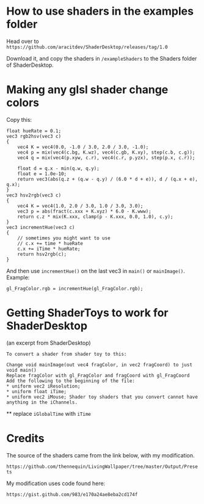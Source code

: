 # How to use shaders in the examples folder
Head over to `https://github.com/aracitdev/ShaderDesktop/releases/tag/1.0`

Download it, and copy the shaders in `/exampleShaders` to the Shaders folder of ShaderDesktop.

# Making any glsl shader change colors
Copy this:
```
float hueRate = 0.1;
vec3 rgb2hsv(vec3 c)
{
    vec4 K = vec4(0.0, -1.0 / 3.0, 2.0 / 3.0, -1.0);
    vec4 p = mix(vec4(c.bg, K.wz), vec4(c.gb, K.xy), step(c.b, c.g));
    vec4 q = mix(vec4(p.xyw, c.r), vec4(c.r, p.yzx), step(p.x, c.r));

    float d = q.x - min(q.w, q.y);
    float e = 1.0e-10;
    return vec3(abs(q.z + (q.w - q.y) / (6.0 * d + e)), d / (q.x + e), q.x);
}
vec3 hsv2rgb(vec3 c)
{
    vec4 K = vec4(1.0, 2.0 / 3.0, 1.0 / 3.0, 3.0);
    vec3 p = abs(fract(c.xxx + K.xyz) * 6.0 - K.www);
    return c.z * mix(K.xxx, clamp(p - K.xxx, 0.0, 1.0), c.y);
}
vec3 incrementHue(vec3 c)
{
    // sometimes you might want to use
    // c.x += time * hueRate
    c.x += iTime * hueRate;
    return hsv2rgb(c);
}
```
And then use `incrementHue()` on the last vec3 in `main()` or `mainImage()`.
Example:
```
gl_FragColor.rgb = incrementHue(gl_FragColor.rgb);
```

# Getting ShaderToys to work for ShaderDesktop
(an excerpt from ShaderDesktop)
```
To convert a shader from shader toy to this:

Change void mainImage(out vec4 fragColor, in vec2 fragCoord) to just void main()
Replace fragColor with gl_FragColor and fragCoord with gl_FragCoord
Add the following to the beginning of the file:
* uniform vec2 iResolution;
* uniform float iTime;
* uniform vec2 iMouse; Shader toy shaders that you convert cannot have anything in the iChannels.
```
** replace `iGlobalTime` with `iTime`


# Credits

The source of the shaders came from the link below, with my modification.

`https://github.com/thennequin/LivingWallpaper/tree/master/Output/Presets`

My modification uses code found here:

`https://gist.github.com/983/e170a24ae8eba2cd174f`
